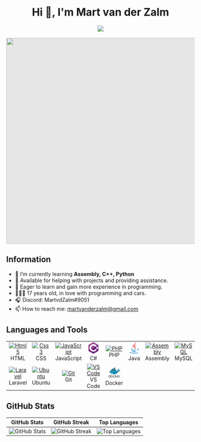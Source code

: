 <h1 align="center">Hi 👋, I'm Mart van der Zalm</h1>

<p align="center">
  <a href="https://github.com/DenverCoder1/readme-typing-svg"><img src="https://readme-typing-svg.herokuapp.com?lines=Computer+Science+Student;Back+End+Developer;Enthusiastic;Always%20learning%20new%20things&center=true&width=380&height=45"></a>
</p>

<img style="display: block;-webkit-user-select: none;margin: auto;cursor: zoom-in;background-color: hsl(0, 0%, 90%);" src="https://i.pinimg.com/originals/f1/63/11/f16311fd0c32786525f471c685bc516e.gif" width="1000" height="550">

## Information
- 🌱 I’m currently learning **Assembly, C++, Python**
- 💬 Available for helping with projects and providing assistance.
- 🌟 Eager to learn and gain more experience in programming.
- 🧑🏻‍💻 17 years old, in love with programming and cars.
- 🎧 Discord: MartvdZalm#9051
- 📫 How to reach me: martvanderzalm@gmail.com

<p align="center">
  <h2>Languages and Tools</h2>
  <table>
    <tr>
      <td align="center" width="96">
        <a href="#html">
          <img src="https://seeklogo.com/images/H/html5-without-wordmark-color-logo-14D252D878-seeklogo.com.png" width="32" height="32" alt="Html5" />
        </a>
        <br>HTML
      </td>
      <td align="center" width="96">
        <a href="#css">
          <img src="https://upload.wikimedia.org/wikipedia/commons/thumb/6/62/CSS3_logo.svg/48px-CSS3_logo.svg.png" width="32" height="32" alt="Css3" />
        </a>
        <br>CSS
      </td>
      <td align="center" width="96">
        <a href="#js">
          <img src="https://upload.wikimedia.org/wikipedia/commons/thumb/9/99/Unofficial_JavaScript_logo_2.svg/1024px-Unofficial_JavaScript_logo_2.svg.png" width="32" height="32" alt="JavaScript" />
        </a>
        <br>JavaScript
      </td>
      <td align="center" width="96">
        <a href="#csharp">
          <img src="https://raw.githubusercontent.com/devicons/devicon/master/icons/csharp/csharp-original.svg" width="32" height="32" alt="C#" />
        </a>
        <br>C#
      </td>
      <td align="center" width="96">
        <a href="#php" >
          <img src="https://i.ibb.co/LzmYpDX/146-1466902-php-logo-png-transparent-php-logo-png-png-removebg-preview.png" width="32" height="32" alt="PHP" />
        </a>
        <br>PHP
      </td>
      <td align="center" width="96">
        <a href="#java" >
          <img src="https://raw.githubusercontent.com/devicons/devicon/master/icons/java/java-original.svg" width="32" height="32" alt="Java" />
        </a>
        <br>Java
      </td>
      <td align="center" width="96">
        <a href="#ASM">
          <img src="https://cdn.hackr.io/uploads/topics/1507565940Mt96nRTIF8.png" width="32" height="32" alt="Assembly" />
        </a>
        <br>Assembly
      </td>
      <td align="center" width="96">
        <a href="#MySQL">
          <img src="https://www.logo.wine/a/logo/MySQL/MySQL-Logo.wine.svg" width="32" height="32" alt="MySQL" />
        </a>
        <br>MySQL
      </td>
    </tr>
    <tr>
      <td align="center" width="96">
        <a href="#laravel">
          <img src="https://cdn.worldvectorlogo.com/logos/laravel-2.svg" width="32" height="32" alt="Laravel" />
        </a>
        <br>Laravel
      </td>
      <td align="center" width="96">
        <a href="#ubuntu" >
          <img src="https://seeklogo.com/images/U/ubuntu-logo-8FDEC6A07B-seeklogo.com.png" width="32" height="32" alt="Ubuntu" />
        </a>
        <br>Ubuntu
      </td>
      <td align="center" width="96">
        <a href="#git" >
          <img src="https://upload.wikimedia.org/wikipedia/commons/thumb/3/3f/Git_icon.svg/1200px-Git_icon.svg.png" width="32" height="32" alt="Git" />
        </a>
        <br>Git
      </td>
      <td align="center" width="96">
        <a href="#vscode">
          <img src="https://upload.wikimedia.org/wikipedia/commons/9/9a/Visual_Studio_Code_1.35_icon.svg" width="32" height="32" alt="VS Code" />
        </a>
        <br>VS Code
      </td>
      <td align="center" width="96">
        <a href="#Docker">
          <img src="https://raw.githubusercontent.com/devicons/devicon/master/icons/docker/docker-original-wordmark.svg" width="32" height="32" alt="Docker" />
        </a>
        <br>Docker
      </td>
    </tr>
  </table>
</p>

<h2>GitHub Stats</h2>

| GitHub Stats | GitHub Streak | Top Languages |
|--------------|--------------|---------------|
| ![GitHub Stats](https://github-readme-stats.vercel.app/api?username=martvdzalm&&show_icons=true&count_private=true&theme=github_dark) | ![GitHub Streak](https://github-readme-streak-stats.herokuapp.com/?user=martvdzalm&theme=blueberry_duo&theme=github_dark) | ![Top Languages](https://github-readme-stats.vercel.app/api/top-langs/?username=martvdzalm&layout=compact&theme=github_dark) |


